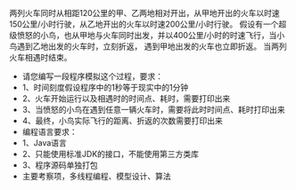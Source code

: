 两列火车同时从相距120公里的甲、乙两地相对开出，从甲地开出的火车以时速150公里/小时行驶，从乙地开出的火车以时速200公里/小时行驶。
假设有一个超级愤怒的小鸟，也从甲地与火车同时出发，并以400公里/小时的时速飞行，当小鸟遇到乙地出发的火车时，立刻折返，
遇到甲地出发的火车也立即折返。 当两列火车相遇时结束。
 * 请您编写一段程序模拟这个过程，要求：
 * 1、时间刻度假设程序中的1秒等于现实中的1分钟
 * 2、火车开始运行以及相遇时的时间点、耗时，需要打印出来
 * 3、当愤怒的小鸟在遇到任意一辆火车时，需要将此时时间点、耗时打印出来
 * 4、最终，小鸟实际飞行的距离、折返的次数需要打印出来
 * 编程语言要求：
 * 1、Java语言
 * 2、只能使用标准JDK的接口，不能使用第三方类库
 * 3、程序源码单独打包
 * 主要考察项，多线程编程、模型设计、算法
